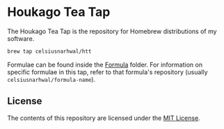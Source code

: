 # Houkago Tea Tap

The Houkago Tea Tap is the repository for Homebrew distributions of my software.

```bash
brew tap celsiusnarhwal/htt
```

Formulae can be found inside the [Formula](/Formula) folder. For information on specific formulae in this tap,
refer to that formula's repository (usually `celsiusnarhwal/formula-name`).

## License

The contents of this repository are licensed under the [MIT License](LICENSE.md).